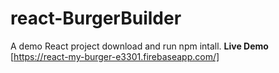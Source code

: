 # react-BurgerBuilder
A demo React project
download and run npm intall.
**Live Demo** [https://react-my-burger-e3301.firebaseapp.com/]
